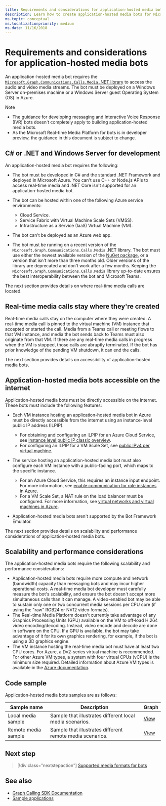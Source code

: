 ```yaml
---
title: Requirements and considerations for application-hosted media bots
description: Learn how to create application-hosted media bots for Microsoft Teams, scalability and performance. See samples for different remote and local media scenarios. 
ms.topic: conceptual
ms.localizationpriority: medium
ms.date: 11/16/2018
---
```


# Requirements and considerations for application-hosted media bots

An application-hosted media bot requires the [`Microsoft.Graph.Communications.Calls.Media` .NET library](https://www.nuget.org/packages/Microsoft.Graph.Communications.Calls.Media/) to access the audio and video media streams. The bot must be deployed on a Windows Server on-premises machine or a Windows Server guest Operating System (OS) in Azure.

> [!NOTE]
>
> * The guidance for developing messaging and Interactive Voice Response (IVR) bots doesn't completely apply to building application-hosted media bots.
> * As the Microsoft Real-time Media Platform for bots is in developer preview, the guidance in this document is subject to change.

## C# or .NET and Windows Server for development

An application-hosted media bot requires the following:

* The bot must be developed in C# and the standard .NET Framework and deployed in Microsoft Azure. You can't use C++ or Node.js APIs to access real-time media and .NET Core isn't supported for an application-hosted media bot.

* The bot can be hosted within one of the following Azure service environments:
  * Cloud Service.
  * Service Fabric with Virtual Machine Scale Sets (VMSS).
  * Infrastructure as a Service (IaaS) Virtual Machine (VM).  
  
* The bot can't be deployed as an Azure web app.

* The bot must be running on a recent version of the `Microsoft.Graph.Communications.Calls.Media` .NET library. The bot must use either the newest available version of the [NuGet package](https://www.nuget.org/packages/Microsoft.Graph.Communications.Calls.Media/), or a version that isn't more than three months old. Older versions of the library are deprecated and don't work after a few months. Keeping the `Microsoft.Graph.Communications.Calls.Media` library up-to-date ensures the best interoperability between the bot and Microsoft Teams.

The next section provides details on where real-time media calls are located.

## Real-time media calls stay where they're created

Real-time media calls stay on the computer where they were created. A real-time media call is pinned to the virtual machine (VM) instance that accepted or started the call. Media from a Teams call or meeting flows to that VM instance, and media the bot sends back to Teams must also originate from that VM. If there are any real-time media calls in progress when the VM is stopped, those calls are abruptly terminated. If the bot has prior knowledge of the pending VM shutdown, it can end the calls.

The next section provides details on accessibility of application-hosted media bots.

## Application-hosted media bots accessible on the internet

Application-hosted media bots must be directly accessible on the internet. These bots must include the following features:

* Each VM instance hosting an application-hosted media bot in Azure must be directly accessible from the internet using an instance-level public IP address (ILPIP).
  * For obtaining and configuring an ILPIP for an Azure Cloud Service, see [instance level public IP classic overview](/azure/virtual-network/virtual-networks-instance-level-public-ip).
  * For configuring an ILPIP for a VM Scale Set, see [public IPv4 per virtual machine](/azure/virtual-machine-scale-sets/virtual-machine-scale-sets-networking#public-ipv4-per-virtual-machine).
* The service hosting an application-hosted media bot must also configure each VM instance with a public-facing port, which maps to the specific instance.
  * For an Azure Cloud Service, this requires an instance input endpoint. For more information, see [enable communication for role instances in Azure](/azure/cloud-services/cloud-services-enable-communication-role-instances).
  * For a VM Scale Set, a NAT rule on the load balancer must be configured. For more information, see [virtual networks and virtual machines in Azure](/azure/virtual-machines/windows/network-overview).

* Application-hosted media bots aren't supported by the Bot Framework Emulator.

The next section provides details on scalability and performance considerations of application-hosted media bots.

## Scalability and performance considerations

The application-hosted media bots require the following scalability and performance considerations:

* Application-hosted media bots require more compute and network (bandwidth) capacity than messaging bots and may incur higher operational costs. A real-time media bot developer must carefully measure the bot's scalability, and ensure the bot doesn't accept more simultaneous calls than it can manage. A video-enabled bot may be able to sustain only one or two concurrent media sessions per CPU core (if using the "raw" RGB24 or NV12 video formats).
* The Real-time Media Platform doesn't currently take advantage of any Graphics Processing Units (GPU) available on the VM to off-load H.264 video encoding/decoding. Instead, video encode and decode are done in software on the CPU. If a GPU is available, the bot may take advantage of it for its own graphics rendering, for example, if the bot is using a 3D graphics engine.
* The VM instance hosting the real-time media bot must have at least two CPU cores. For Azure, a Dv2-series virtual machine is recommended. For other Azure VM types, a system with four virtual CPUs (vCPU) is the minimum size required. Detailed information about Azure VM types is available in the [Azure documentation](/azure/virtual-machines/windows/sizes-general).

## Code sample

Application-hosted media bots samples are as follows:

| **Sample name** | **Description** | **Graph** |
|------------|-------------|-----------|
| Local media sample | Sample that illustrates different local media scenarios. | [View](https://github.com/microsoftgraph/microsoft-graph-comms-samples/tree/master/Samples/V1.0Samples/LocalMediaSamples) |
| Remote media sample | Sample that illustrates different remote media scenarios. | [View](https://github.com/microsoftgraph/microsoft-graph-comms-samples/tree/master/Samples/V1.0Samples/RemoteMediaSamples) |

## Next step

> [!div class="nextstepaction"]
> [Supported media formats for bots](../../resources/media-formats.md)

## See also

* [Graph Calling SDK Documentation](https://microsoftgraph.github.io/microsoft-graph-comms-samples/docs/)
* [Sample applications](https://github.com/microsoftgraph/microsoft-graph-comms-samples/tree/master/Samples/V1.0Samples/LocalMediaSamples)
